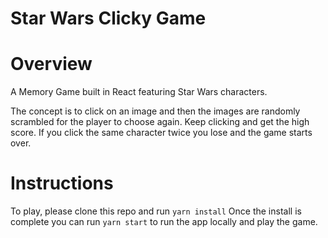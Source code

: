 # Star Wars Clicky Game

# Overview

A Memory Game built in React featuring Star Wars characters.

The concept is to click on an image and then the images are randomly scrambled for the player to choose again. Keep clicking and get the high score. If you click the same character twice you lose and the game starts over.

# Instructions

To play, please clone this repo and run `yarn install` Once the install is complete you can run `yarn start` to run the app locally and play the game.
